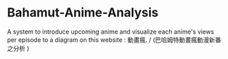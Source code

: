 # Bahamut-Anime-Analysis
A system to introduce upcoming anime and visualize each anime's views per episode to a diagram on this website : 動畫瘋.  / (巴哈姆特動畫瘋動漫新番之分析 )
